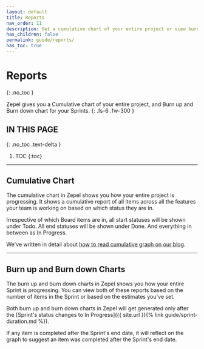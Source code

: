 ```yaml
---
layout: default
title: Reports
nav_order: 11
description: Get a cumulative chart of your entire project or view burnup and burndown charts of your Sprint.
has_children: false
permalink: guide/reports/
has_toc: true
---
```


# Reports
{: .no_toc }

Zepel gives you a Cumulative chart of your entire project, and Burn up and Burn down chart for your Sprints.
{: .fs-6 .fw-300 }

## IN THIS PAGE
{: .no_toc .text-delta }

1. TOC
{:toc}

---

## Cumulative Chart

The cumulative chart in Zepel shows you how your entire project is progressing. It shows a cumulative report of all items across all the features your team is working on based on which status they are in.

Irrespective of which Board items are in, all start statuses will be shown under Todo. All end statuses will be shown under Done. And everything in between as In Progress.

We've written in detail about [how to read cumulative graph on our blog](https://blog.zepel.io/cumulative-flow-diagram/?utm_source=zepelguide&utm_medium=reports).

---

## Burn up and Burn down Charts

The burn up and burn down charts in Zepel shows you how your entire Sprint is progressing. You can view both of these reports based on the number of items in the Sprint or based on the estimates you've set.

Both burn up and burn down charts in Zepel will get generated only after the [Sprint's status changes to In Progress]({{ site.url }}{% link guide/sprint-duration.md %}).

If any item is completed after the Sprint's end date, it will reflect on the graph to suggest an item was completed after the Sprint's end date.